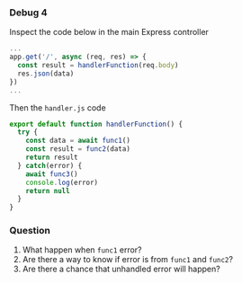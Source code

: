 ### Debug 4

Inspect the code below in the main Express controller

```js
...
app.get('/', async (req, res) => {
  const result = handlerFunction(req.body)
  res.json(data)
})
...

```
Then the `handler.js` code
```js
export default function handlerFunction() { 
  try {
    const data = await func1()
    const result = func2(data)
    return result
  } catch(error) {
    await func3()
    console.log(error)
    return null
  }
}
```

### Question
1. What happen when `func1` error?
2. Are there a way to know if error is from `func1` and `func2`?
3. Are there a chance that unhandled error will happen?
